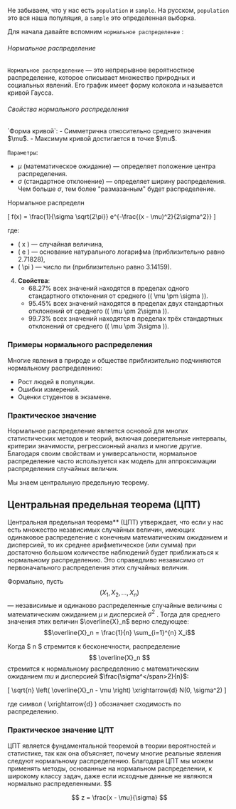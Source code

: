 Не забываем, что у нас есть `population` и `sample`. На русском, `population` это вся наша популяция, а `sample` это определенная выборка. 

Для начала давайте вспомним `нормальное распределение` : 
<h6>Нормальное распределение</h6>

`Нормальное распределение` — это непрерывное вероятностное распределение, которое описывает множество природных и социальных явлений. Его график имеет форму колокола и называется кривой Гаусса.

<h6>Свойства нормального распределения</h6>
`Форма кривой`:
   - Симметрична относительно среднего значения $\mu$.
   - Максимум кривой достигается в точке $\mu$.

`Параметры`:
   - $\mu$ (математическое ожидание) — определяет положение центра распределения.
   - $\sigma$ (стандартное отклонение) — определяет ширину распределения. Чем больше $\sigma$, тем более "размазанным" будет распределение.

Нормальное распределн
   
   \[
   f(x) = \frac{1}{\sigma \sqrt{2\pi}} e^{-\frac{(x - \mu)^2}{2\sigma^2}}
   \]
   
   где:
   - \( x \) — случайная величина,
   - \( e \) — основание натурального логарифма (приблизительно равно 2.71828),
   - \( \pi \) — число пи (приблизительно равно 3.14159).

4. **Свойства**:
   - 68.27% всех значений находятся в пределах одного стандартного отклонения от среднего (\( \mu \pm \sigma \)).
   - 95.45% всех значений находятся в пределах двух стандартных отклонений от среднего (\( \mu \pm 2\sigma \)).
   - 99.73% всех значений находятся в пределах трёх стандартных отклонений от среднего (\( \mu \pm 3\sigma \)).

### Примеры нормального распределения

Многие явления в природе и обществе приблизительно подчиняются нормальному распределению:
- Рост людей в популяции.
- Ошибки измерений.
- Оценки студентов в экзамене.

### Практическое значение

Нормальное распределение является основой для многих статистических методов и теорий, включая доверительные интервалы, критерии значимости, регрессионный анализ и многие другие. Благодаря своим свойствам и универсальности, нормальное распределение часто используется как модель для аппроксимации распределения случайных величин.


Мы знаем центральную предельную теорему. 

## Центральная предельная теорема (ЦПТ)

Центральная предельная теорема** (ЦПТ) утверждает, что если у нас есть множество независимых случайных величин, имеющих одинаковое распределение с конечным математическим ожиданием и дисперсией, то их среднее арифметическое (или сумма) при достаточно большом количестве наблюдений будет приближаться к нормальному распределению. Это справедливо независимо от первоначального распределения этих случайных величин.

Формально, пусть $$( X_1, X_2, \ldots, X_n)$$ — независимые и одинаково распределенные случайные величины с математическим ожиданием  $\mu$  и дисперсией $\sigma^2$ . Тогда для среднего значения этих величин $\overline{X}_n$ верно следующее: $$\overline{X}_n = \frac{1}{n} \sum_{i=1}^{n} X_i$$

Когда $ n $ стремится к бесконечности, распределение $$ \overline{X}_n $$стремится к нормальному распределению с математическим ожиданием  $mu$ и дисперс<span style="color:rgb(0, 0, 0)">ией $\frac{\sigma^</span>2}{n}$:

\[ \sqrt{n} \left( \overline{X}_n - \mu \right) \xrightarrow{d} N(0, \sigma^2) \]

где символ \( \xrightarrow{d} \) обозначает сходимость по распределению.

### Практическое значение ЦПТ

ЦПТ является фундаментальной теоремой в теории вероятностей и статистике, так как она объясняет, почему многие реальные явления следуют нормальному распределению. Благодаря ЦПТ мы можем применять методы, основанные на нормальном распределении, к широкому классу задач, даже если исходные данные не являются нормально распределенными.
$$


$$
z = \frac{x - \mu}{\sigma}
$$
